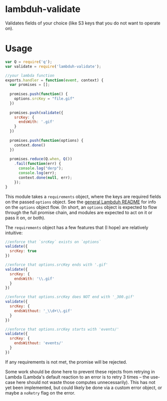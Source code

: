# lambduh-validate
Validates fields of your choice (like S3 keys that you do not want to operate on).

# Usage

```javascript
var Q = require('q');
var validate = require('lambduh-validate');

//your lambda function
exports.handler = function(event, context) {
  var promises = [];
  
  promises.push(function() {
    options.srcKey = "file.gif"
  })
  
  promises.push(validate({
    srcKey: {
      endsWith: '.gif'
    }
  })
  
  promises.push(function(options) {
    context.done()
  })
  
  promises.reduce(Q.when, Q())
    .fail(function(err) {
      console.log("derp");
      console.log(err);
      context.done(null, err);
    });
}
```

This module takes a `requirements` object, where the keys are required fields on the passed `options` object. See the [general Lambduh README]() for info on the `options` object flow. (In short, an `options` object is expected to flow through the full promise chain, and modules are expected to act on it or pass it on, or both).

The `requirements` object has a few features that (I hope) are relatively intuitive:

```javascript
//enforce that `srcKey` exists on `options`
validate({
  srcKey: true
})

//enforce that options.srcKey ends with '.gif'
validate({
  srcKey: {
    endsWith: '\\.gif'
  }
})

//enforce that options.srcKey does NOT end with '_300.gif'
validate({
  srcKey: {
    endsWithout: '_\\d+\\.gif'
  }
})

//enforce that options.srcKey starts with 'events/'
validate({
  srcKey: {
    endsWithout: 'events/'
  }
})
```

If any requirements is not met, the promise will be rejected.

Some work should be done here to prevent these rejects from retrying in Lambda (Lambda's default reaction to an error is to retry 3 times – the use-case here should not waste those computes unnecessarily). This has not yet been implemented, but could likely be done via a custom error object, or maybe a `noRetry` flag on the error.
